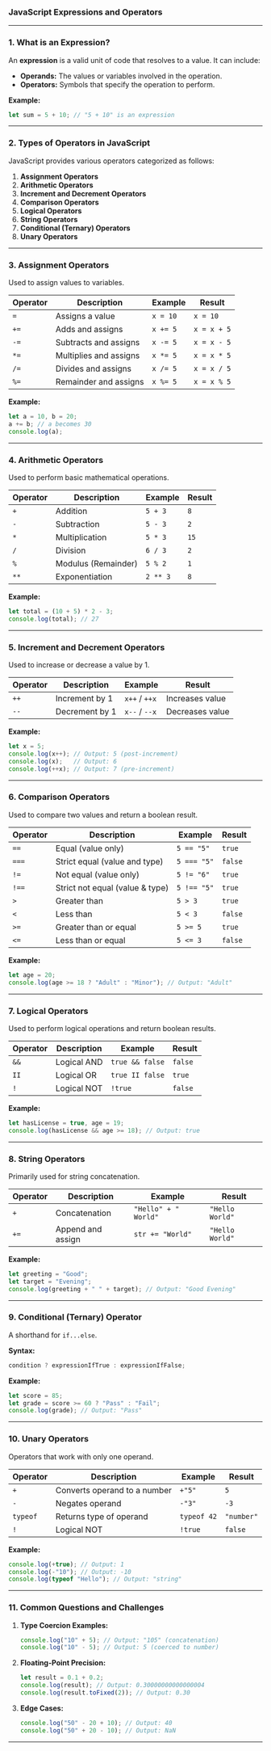 ### **JavaScript Expressions and Operators**

---

### **1. What is an Expression?**
An **expression** is a valid unit of code that resolves to a value. It can include:
- **Operands:** The values or variables involved in the operation.
- **Operators:** Symbols that specify the operation to perform.

**Example:**
```javascript
let sum = 5 + 10; // "5 + 10" is an expression
```

---

### **2. Types of Operators in JavaScript**
JavaScript provides various operators categorized as follows:

1. **Assignment Operators**
2. **Arithmetic Operators**
3. **Increment and Decrement Operators**
4. **Comparison Operators**
5. **Logical Operators**
6. **String Operators**
7. **Conditional (Ternary) Operators**
8. **Unary Operators**

---

### **3. Assignment Operators**
Used to assign values to variables.

| Operator | Description             | Example          | Result  |
|----------|-------------------------|------------------|---------|
| `=`      | Assigns a value         | `x = 10`         | `x = 10` |
| `+=`     | Adds and assigns        | `x += 5`         | `x = x + 5` |
| `-=`     | Subtracts and assigns   | `x -= 5`         | `x = x - 5` |
| `*=`     | Multiplies and assigns  | `x *= 5`         | `x = x * 5` |
| `/=`     | Divides and assigns     | `x /= 5`         | `x = x / 5` |
| `%=`     | Remainder and assigns   | `x %= 5`         | `x = x % 5` |

**Example:**
```javascript
let a = 10, b = 20;
a += b; // a becomes 30
console.log(a);
```

---

### **4. Arithmetic Operators**
Used to perform basic mathematical operations.

| Operator | Description           | Example       | Result |
|----------|-----------------------|---------------|--------|
| `+`      | Addition              | `5 + 3`       | `8`    |
| `-`      | Subtraction           | `5 - 3`       | `2`    |
| `*`      | Multiplication        | `5 * 3`       | `15`   |
| `/`      | Division              | `6 / 3`       | `2`    |
| `%`      | Modulus (Remainder)   | `5 % 2`       | `1`    |
| `**`     | Exponentiation        | `2 ** 3`      | `8`    |

**Example:**
```javascript
let total = (10 + 5) * 2 - 3;
console.log(total); // 27
```

---

### **5. Increment and Decrement Operators**
Used to increase or decrease a value by 1.

| Operator | Description       | Example      | Result |
|----------|-------------------|--------------|--------|
| `++`     | Increment by 1    | `x++` / `++x`| Increases value |
| `--`     | Decrement by 1    | `x--` / `--x`| Decreases value |

**Example:**
```javascript
let x = 5;
console.log(x++); // Output: 5 (post-increment)
console.log(x);   // Output: 6
console.log(++x); // Output: 7 (pre-increment)
```

---

### **6. Comparison Operators**
Used to compare two values and return a boolean result.

| Operator | Description                      | Example        | Result  |
|----------|----------------------------------|----------------|---------|
| `==`     | Equal (value only)              | `5 == "5"`     | `true`  |
| `===`    | Strict equal (value and type)   | `5 === "5"`    | `false` |
| `!=`     | Not equal (value only)          | `5 != "6"`     | `true`  |
| `!==`    | Strict not equal (value & type) | `5 !== "5"`    | `true`  |
| `>`      | Greater than                    | `5 > 3`        | `true`  |
| `<`      | Less than                       | `5 < 3`        | `false` |
| `>=`     | Greater than or equal           | `5 >= 5`       | `true`  |
| `<=`     | Less than or equal              | `5 <= 3`       | `false` |

**Example:**
```javascript
let age = 20;
console.log(age >= 18 ? "Adult" : "Minor"); // Output: "Adult"
```

---

### **7. Logical Operators**
Used to perform logical operations and return boolean results.

| Operator | Description                     | Example               | Result  |
|----------|---------------------------------|-----------------------|---------|
| `&&`     | Logical AND                     | `true && false`       | `false` |
| `II`     | Logical OR                      | `true II false`       | `true`  |
| `!`      | Logical NOT                     | `!true`               | `false` |

**Example:**
```javascript
let hasLicense = true, age = 19;
console.log(hasLicense && age >= 18); // Output: true
```

---

### **8. String Operators**
Primarily used for string concatenation.

| Operator | Description           | Example                  | Result        |
|----------|-----------------------|--------------------------|---------------|
| `+`      | Concatenation         | `"Hello" + " World"`     | `"Hello World"` |
| `+=`     | Append and assign     | `str += "World"`         | `"Hello World"` |

**Example:**
```javascript
let greeting = "Good";
let target = "Evening";
console.log(greeting + " " + target); // Output: "Good Evening"
```

---

### **9. Conditional (Ternary) Operator**
A shorthand for `if...else`.

**Syntax:**
```javascript
condition ? expressionIfTrue : expressionIfFalse;
```

**Example:**
```javascript
let score = 85;
let grade = score >= 60 ? "Pass" : "Fail";
console.log(grade); // Output: "Pass"
```

---

### **10. Unary Operators**
Operators that work with only one operand.

| Operator | Description                         | Example      | Result  |
|----------|-------------------------------------|--------------|---------|
| `+`      | Converts operand to a number       | `+"5"`       | `5`     |
| `-`      | Negates operand                    | `-"3"`       | `-3`    |
| `typeof` | Returns type of operand            | `typeof 42`  | `"number"` |
| `!`      | Logical NOT                       | `!true`      | `false` |

**Example:**
```javascript
console.log(+true); // Output: 1
console.log(-"10"); // Output: -10
console.log(typeof "Hello"); // Output: "string"
```

---

### **11. Common Questions and Challenges**

1. **Type Coercion Examples:**
   ```javascript
   console.log("10" + 5); // Output: "105" (concatenation)
   console.log("10" - 5); // Output: 5 (coerced to number)
   ```

2. **Floating-Point Precision:**
   ```javascript
   let result = 0.1 + 0.2;
   console.log(result); // Output: 0.30000000000000004
   console.log(result.toFixed(2)); // Output: 0.30
   ```

3. **Edge Cases:**
   ```javascript
   console.log("50" - 20 + 10); // Output: 40
   console.log("50" + 20 - 10); // Output: NaN
   ```

---

